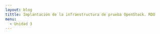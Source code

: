 ```yaml
---
layout: blog
tittle: Implantación de la infraestructura de prueba OpenStack. RDO
menu:
  - Unidad 3
---
```




